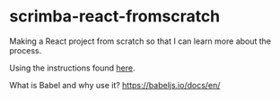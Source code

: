 # scrimba-react-fromscratch

Making a React project from scratch so that I can learn more about the process.

Using the instructions found [here](https://blog.usejournal.com/creating-a-react-app-from-scratch-f3c693b84658).

What is Babel and why use it?
https://babeljs.io/docs/en/
